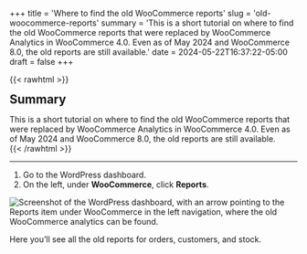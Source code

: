 +++
title = 'Where to find the old WooCommerce reports'
slug = 'old-woocommerce-reports'
summary = 'This is a short tutorial on where to find the old WooCommerce reports that were replaced by WooCommerce Analytics in WooCommerce 4.0. Even as of May 2024 and WooCommerce 8.0, the old reports are still available.'
date = 2024-05-22T16:37:22-05:00
draft = false
+++

{{< rawhtml >}}
<div class="rounded-lg px-8 py-8 bg-[#9D6095E3] text-gray-50 text-lg">
	<h2 class="text-gray-50" style="margin-top: 0; margin-bottom: 0.6rem;">Summary</h2>
	<p style="margin-bottom: 0;">This is a short tutorial on where to find the old WooCommerce reports that were replaced by WooCommerce Analytics in WooCommerce 4.0. Even as of May 2024 and WooCommerce 8.0, the old reports are still available.</p>
</div>
{{< /rawhtml >}}

***

1. Go to the WordPress dashboard.
2. On the left, under **WooCommerce**, click **Reports**.

![Screenshot of the WordPress dashboard, with an arrow pointing to the Reports item under WooCommerce in the left navigation, where the old WooCommerce analytics can be found.](/blog/old-woocommerce-reports/reports.png)

Here you’ll see all the old reports for orders, customers, and stock.
